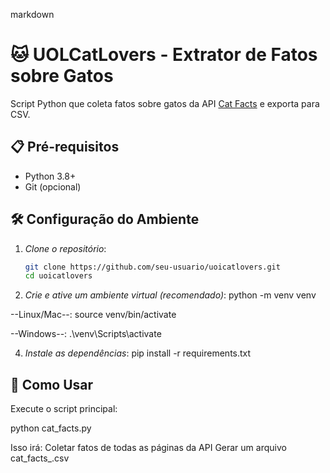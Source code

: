 markdown
# 🐱 UOLCatLovers - Extrator de Fatos sobre Gatos

Script Python que coleta fatos sobre gatos da API [Cat Facts](https://catfact.ninja/) e exporta para CSV.

## 📋 Pré-requisitos

- Python 3.8+
- Git (opcional)

## 🛠️ Configuração do Ambiente

1. *Clone o repositório*:
   ```bash
   git clone https://github.com/seu-usuario/uoicatlovers.git
   cd uoicatlovers

2. *Crie e ative um ambiente virtual (recomendado)*:
python -m venv venv

--Linux/Mac--:
source venv/bin/activate

--Windows--:
.\venv\Scripts\activate

4. *Instale as dependências*:
pip install -r requirements.txt


## 🚀 Como Usar
Execute o script principal:

python cat_facts.py

Isso irá:
    Coletar fatos de todas as páginas da API
    Gerar um arquivo cat_facts_<data>.csv
